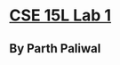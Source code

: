 # [CSE 15L Lab 1](https://ucsd-cse15l-w24.github.io/week1/index.html#editing-markdown)
## By Parth Paliwal
